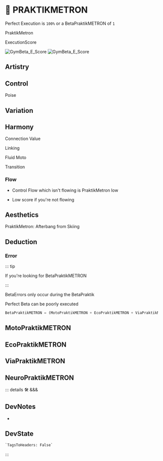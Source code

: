# 🔷 <beta>PRAKTIKMETRON</beta>

Perfect Execution is `100%` or a BetaPraktikMETRON of `1`

PraktikMetron

ExecutionScore

![GymBeta_E_Score](/Beta/GymBeta_E_Score_General.png)
![GymBeta_E_Score](/Beta/GymBeta_E_Score_Landing.png)

## Artistry

## Control

Poise

## Variation

## Harmony

Connection Value

Linking

Fluid Moto

Transition

### Flow

- Control Flow which isn't flowing is PraktikMetron low

- Low score if you're not flowing

## Aesthetics

PraktikMetron: Afterbang from Skiing

## Deduction

### Error

::: tip

If you're looking for BetaPraktikMETRON

:::

BetaErrors only occur during the BetaPraktik

Perfect Beta can be poorly executed

```py
BetaPraktikMETRON = (MotoPraktikMETRON + EcoPraktikMETRON + ViaPraktikMETRON + NeuroPraktikMETRON)
```

## MotoPraktikMETRON

## EcoPraktikMETRON

## ViaPraktikMETRON

## NeuroPraktikMETRON

<!-- =================================================== -->
<!-- =================================================== -->
<!-- =================================================== -->
<!-- =================================================== -->
<!-- =================================================== -->
::: details 🛠 <dev>&&&</dev>

## DevNotes

-

## DevState

```py
`TagsToHeaders: False`
```

:::
